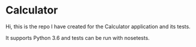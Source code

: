 # Calculator

Hi, this is the repo I have created for the Calculator application and its tests.

It supports Python 3.6 and tests can be run with nosetests.
